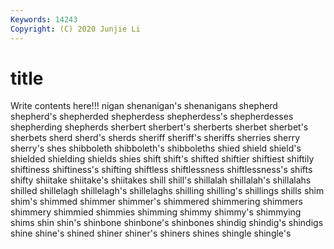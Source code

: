 ```yaml
---
Keywords: 14243
Copyright: (C) 2020 Junjie Li
---
```


# title

Write contents here!!!
nigan 
shenanigan's 
shenanigans
shepherd 
shepherd's 
shepherded 
shepherdess 
shepherdess's 
shepherdesses 
shepherding 
shepherds 
sherbert 
sherbert's
sherberts 
sherbet 
sherbet's 
sherbets 
sherd 
sherd's 
sherds 
sheriff 
sheriff's 
sheriffs
sherries 
sherry 
sherry's 
shes 
shibboleth 
shibboleth's 
shibboleths 
shied 
shield 
shield's
shielded 
shielding 
shields 
shies 
shift 
shift's 
shifted 
shiftier 
shiftiest 
shiftily
shiftiness 
shiftiness's 
shifting 
shiftless 
shiftlessness 
shiftlessness's 
shifts 
shifty 
shiitake 
shiitake's
shiitakes 
shill 
shill's 
shillalah 
shillalah's 
shillalahs 
shilled 
shillelagh 
shillelagh's 
shillelaghs
shilling 
shilling's 
shillings 
shills 
shim 
shim's 
shimmed 
shimmer 
shimmer's 
shimmered
shimmering 
shimmers 
shimmery 
shimmied 
shimmies 
shimming 
shimmy 
shimmy's 
shimmying 
shims
shin 
shin's 
shinbone 
shinbone's 
shinbones 
shindig 
shindig's 
shindigs 
shine 
shine's
shined 
shiner 
shiner's 
shiners 
shines 
shingle 
shingle's 
